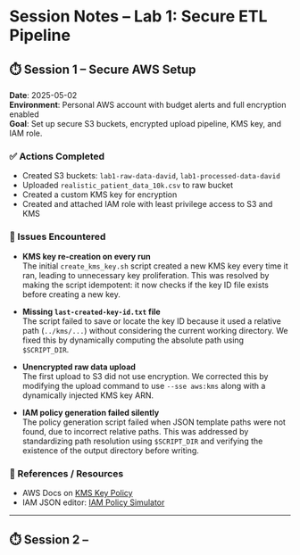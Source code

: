 # Session Notes – Lab 1: Secure ETL Pipeline

## ⏱️ Session 1 – Secure AWS Setup

**Date**: 2025-05-02  
**Environment**: Personal AWS account with budget alerts and full encryption enabled  
**Goal**: Set up secure S3 buckets, encrypted upload pipeline, KMS key, and IAM role.

### ✅ Actions Completed
- Created S3 buckets: `lab1-raw-data-david`, `lab1-processed-data-david`
- Uploaded `realistic_patient_data_10k.csv` to raw bucket
- Created a custom KMS key for encryption
- Created and attached IAM role with least privilege access to S3 and KMS

### 🧩 Issues Encountered

- **KMS key re-creation on every run**  
  The initial `create_kms_key.sh` script created a new KMS key every time it ran, leading to unnecessary key proliferation. This was resolved by making the script idempotent: it now checks if the key ID file exists before creating a new key.

- **Missing `last-created-key-id.txt` file**  
  The script failed to save or locate the key ID because it used a relative path (`../kms/...`) without considering the current working directory. We fixed this by dynamically computing the absolute path using `$SCRIPT_DIR`.

- **Unencrypted raw data upload**  
  The first upload to S3 did not use encryption. We corrected this by modifying the upload command to use `--sse aws:kms` along with a dynamically injected KMS key ARN.

- **IAM policy generation failed silently**  
  The policy generation script failed when JSON template paths were not found, due to incorrect relative paths. This was addressed by standardizing path resolution using `$SCRIPT_DIR` and verifying the existence of the output directory before writing.

### 📎 References / Resources
- AWS Docs on [KMS Key Policy](https://docs.aws.amazon.com/kms/latest/developerguide/key-policies.html)
- IAM JSON editor: [IAM Policy Simulator](https://policysim.aws.amazon.com)

---

## ⏱️ Session 2 –
